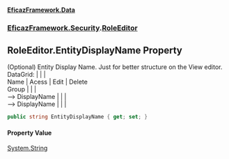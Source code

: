 #### [EficazFramework.Data](EficazFrameworkData.md 'EficazFramework Data')
### [EficazFramework.Security](EficazFrameworkData.md#EficazFramework_Security 'EficazFramework.Security').[RoleEditor](RoleEditor.md 'EficazFramework.Security.RoleEditor')
## RoleEditor.EntityDisplayName Property
(Optional) Entity Display Name. Just for better structure on the View editor.  
DataGrid:           |            |           |  
Name                |   Acess    |   Edit    |   Delete  
Group               |            |           |  
--> DisplayName     |            |           |  
--> DisplayName     |            |           |  
```csharp
public string EntityDisplayName { get; set; }
```
#### Property Value
[System.String](https://docs.microsoft.com/en-us/dotnet/api/System.String 'System.String')
